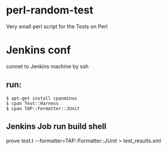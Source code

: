 # perl-random-test
Very small perl script for the Tests on Perl
# Jenkins conf
connet to Jenkins machine by ssh

## run:
```shell
$ apt-get install cpanminus
$ cpan Test::Harness
$ cpan TAP::Formatter::JUnit
```
## Jenkins Job run build shell 
prove test.t --formatter=TAP::Formatter::JUnit > test_results.xml
